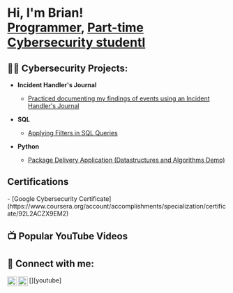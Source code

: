 <h1>Hi, I'm Brian! <br/><a href="https://github.com/joshmadakor1">Programmer</a>, <a href="https://www.linkedin.com/in/joshmadakor/">Part-time Cybersecurity studentl</a>

<h2>👨‍💻 Cybersecurity Projects:</h2>

- <b>Incident Handler's Journal</b>
  - [Practiced documenting my findings of events using an Incident Handler's Journal](https://docs.google.com/document/d/e/2PACX-1vS-608xXqdcezUGMytIG4gzh4vwO-YqOyHSu1E2vXfipxx9BjFdAGSyIzoZ7ZoJkUihmsPIZ4x7v8b0/pub)

- <b>SQL</b>
  - [Applying Filters in SQL Queries](https://docs.google.com/document/d/120xYIJTo9ZXOvWa9JpSTYqOhUYM-XsrTe5sTP5OV_30/edit?usp=sharing)
- <b>Python</b>
  - [Package Delivery Application (Datastructures and Algorithms Demo)](https://github.com/joshmadakor1/Package-Delivery-Pathfinding-Algorithm)

<h2> Certifications</h2>
- [Google Cybersecurity Certificate](https://www.coursera.org/account/accomplishments/specialization/certificate/92L2ACZX9EM2)

<h2>📺 Popular YouTube Videos</h2>

<h2> 🤳 Connect with me:</h2>

[<img align="left" alt="JoshMadakor | YouTube" width="22px" src="https://cdn.jsdelivr.net/npm/simple-icons@v3/icons/youtube.svg" />][youtube]
[<img align="left" alt="JoshMadakor | LinkedIn" width="22px" src="https://cdn.jsdelivr.net/npm/simple-icons@v3/icons/linkedin.svg" />][linkedin]



[linkedin]: https://linkedin.com/in/brian-means-jr-4b201741

<!--
**joshmadakor1/joshmadakor1** is a ✨ _special_ ✨ repository because its `README.md` (this file) appears on your GitHub profile.

Here are some ideas to get you started:

- 🔭 I’m currently working on ...
- 🌱 I’m currently learning ...
- 👯 I’m looking to collaborate on ...
- 🤔 I’m looking for help with ...
- 💬 Ask me about ...
- 📫 How to reach me: ...
- 😄 Pronouns: ...
- ⚡ Fun fact: ...
-->
